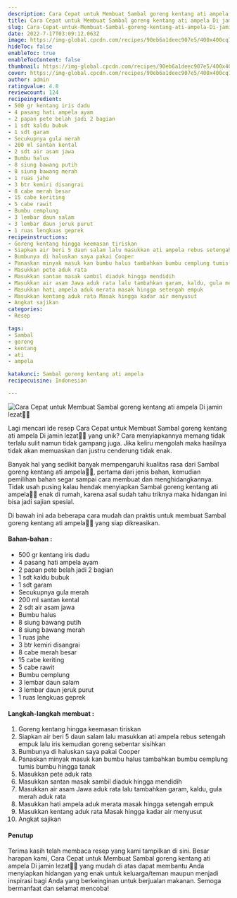 ```yaml
---
description: Cara Cepat untuk Membuat Sambal goreng kentang ati ampela Di jamin lezat"
title: Cara Cepat untuk Membuat Sambal goreng kentang ati ampela Di jamin lezat
slug: Cara-Cepat-untuk-Membuat-Sambal-goreng-kentang-ati-ampela-Di-jamin-lezat
date: 2022-7-17T03:09:12.063Z
image: https://img-global.cpcdn.com/recipes/90eb6a1deec907e5/400x400cq70/photo.jpg
hideToc: false
enableToc: true
enableTocContent: false
thumbnail: https://img-global.cpcdn.com/recipes/90eb6a1deec907e5/400x400cq70/photo.jpg
cover: https://img-global.cpcdn.com/recipes/90eb6a1deec907e5/400x400cq70/photo.jpg
author: admin
ratingvalue: 4.8
reviewcount: 124
recipeingredient:
- 500 gr kentang iris dadu
- 4 pasang hati ampela ayam
- 2 papan pete belah jadi 2 bagian
- 1 sdt kaldu bubuk
- 1 sdt garam
- Secukupnya gula merah
- 200 ml santan kental
- 2 sdt air asam jawa
- Bumbu halus
- 8 siung bawang putih
- 8 siung bawang merah
- 1 ruas jahe
- 3 btr kemiri disangrai
- 8 cabe merah besar
- 15 cabe keriting
- 5 cabe rawit
- Bumbu cemplung
- 3 lembar daun salam
- 3 lembar daun jeruk purut
- 1 ruas lengkuas geprek
recipeinstructions:
- Goreng kentang hingga keemasan tiriskan
- Siapkan air beri 5 daun salam lalu masukkan ati ampela rebus setengah empuk lalu iris kemudian goreng sebentar sisihkan
- Bumbunya di haluskan saya pakai Cooper
- Panaskan minyak masuk kan bumbu halus tambahkan bumbu cemplung tumis bumbu hingga tanak
- Masukkan pete aduk rata
- Masukkan santan masak sambil diaduk hingga mendidih
- Masukkan air asam Jawa aduk rata lalu tambahkan garam, kaldu, gula merah aduk rata
- Masukkan hati ampela aduk merata masak hingga setengah empuk
- Masukkan kentang aduk rata Masak hingga kadar air menyusut
- Angkat sajikan
categories:
- Resep

tags:
- Sambal
- goreng
- kentang
- ati
- ampela

katakunci: Sambal goreng kentang ati ampela
recipecuisine: Indonesian

---
```


![Cara Cepat untuk Membuat Sambal goreng kentang ati ampela Di jamin lezat👩‍🍳](https://img-global.cpcdn.com/recipes/90eb6a1deec907e5/400x400cq70/photo.jpg)

Lagi mencari ide resep Cara Cepat untuk Membuat Sambal goreng kentang ati ampela Di jamin lezat👩‍🍳 yang unik? Cara menyiapkannya memang tidak terlalu sulit namun tidak gampang juga. Jika keliru mengolah maka hasilnya tidak akan memuaskan dan justru cenderung tidak enak.

Banyak hal yang sedikit banyak mempengaruhi kualitas rasa dari Sambal goreng kentang ati ampela👩‍🍳, pertama dari jenis bahan, kemudian pemilihan bahan segar sampai cara membuat dan menghidangkannya. Tidak usah pusing kalau hendak menyiapkan Sambal goreng kentang ati ampela👩‍🍳 enak di rumah, karena asal sudah tahu triknya maka hidangan ini bisa jadi sajian spesial.

Di bawah ini ada beberapa cara mudah dan praktis untuk membuat Sambal goreng kentang ati ampela👩‍🍳 yang siap dikreasikan.

<!--inarticleads1-->

#### Bahan-bahan :

- 500 gr kentang iris dadu
- 4 pasang hati ampela ayam
- 2 papan pete belah jadi 2 bagian
- 1 sdt kaldu bubuk
- 1 sdt garam
- Secukupnya gula merah
- 200 ml santan kental
- 2 sdt air asam jawa
- Bumbu halus
- 8 siung bawang putih
- 8 siung bawang merah
- 1 ruas jahe
- 3 btr kemiri disangrai
- 8 cabe merah besar
- 15 cabe keriting
- 5 cabe rawit
- Bumbu cemplung
- 3 lembar daun salam
- 3 lembar daun jeruk purut
- 1 ruas lengkuas geprek

<!--inarticleads2-->

#### Langkah-langkah membuat :

1. Goreng kentang hingga keemasan tiriskan
1. Siapkan air beri 5 daun salam lalu masukkan ati ampela rebus setengah empuk lalu iris kemudian goreng sebentar sisihkan
1. Bumbunya di haluskan saya pakai Cooper
1. Panaskan minyak masuk kan bumbu halus tambahkan bumbu cemplung tumis bumbu hingga tanak
1. Masukkan pete aduk rata
1. Masukkan santan masak sambil diaduk hingga mendidih
1. Masukkan air asam Jawa aduk rata lalu tambahkan garam, kaldu, gula merah aduk rata
1. Masukkan hati ampela aduk merata masak hingga setengah empuk
1. Masukkan kentang aduk rata Masak hingga kadar air menyusut
1. Angkat sajikan

#### Penutup

Terima kasih telah membaca resep yang kami tampilkan di sini. Besar harapan kami, Cara Cepat untuk Membuat Sambal goreng kentang ati ampela Di jamin lezat👩‍🍳 yang mudah di atas dapat membantu Anda menyiapkan hidangan yang enak untuk keluarga/teman maupun menjadi inspirasi bagi Anda yang berkeinginan untuk berjualan makanan. Semoga bermanfaat dan selamat mencoba!